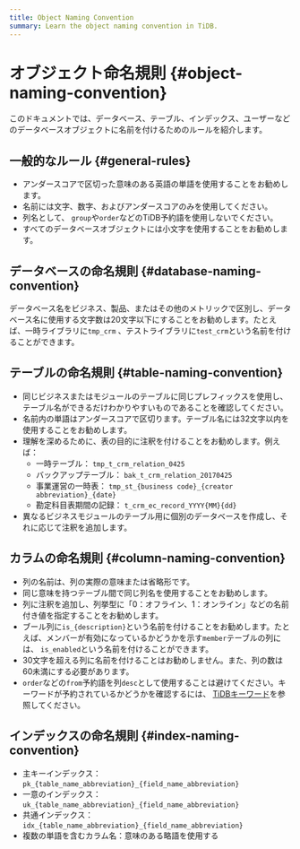```yaml
---
title: Object Naming Convention
summary: Learn the object naming convention in TiDB.
---
```


# オブジェクト命名規則 {#object-naming-convention}

このドキュメントでは、データベース、テーブル、インデックス、ユーザーなどのデータベースオブジェクトに名前を付けるためのルールを紹介します。

## 一般的なルール {#general-rules}

-   アンダースコアで区切った意味のある英語の単語を使用することをお勧めします。
-   名前には文字、数字、およびアンダースコアのみを使用してください。
-   列名として、 `group`や`order`などのTiDB予約語を使用しないでください。
-   すべてのデータベースオブジェクトには小文字を使用することをお勧めします。

## データベースの命名規則 {#database-naming-convention}

データベース名をビジネス、製品、またはその他のメトリックで区別し、データベース名に使用する文字数は20文字以下にすることをお勧めします。たとえば、一時ライブラリに`tmp_crm` 、テストライブラリに`test_crm`という名前を付けることができます。

## テーブルの命名規則 {#table-naming-convention}

-   同じビジネスまたはモジュールのテーブルに同じプレフィックスを使用し、テーブル名ができるだけわかりやすいものであることを確認してください。
-   名前内の単語はアンダースコアで区切ります。テーブル名には32文字以内を使用することをお勧めします。
-   理解を深めるために、表の目的に注釈を付けることをお勧めします。例えば：
    -   一時テーブル： `tmp_t_crm_relation_0425`
    -   バックアップテーブル： `bak_t_crm_relation_20170425`
    -   事業運営の一時表： `tmp_st_{business code}_{creator abbreviation}_{date}`
    -   勘定科目表期間の記録： `t_crm_ec_record_YYYY{MM}{dd}`
-   異なるビジネスモジュールのテーブル用に個別のデータベースを作成し、それに応じて注釈を追加します。

## カラムの命名規則 {#column-naming-convention}

-   列の名前は、列の実際の意味または省略形です。
-   同じ意味を持つテーブル間で同じ列名を使用することをお勧めします。
-   列に注釈を追加し、列挙型に「0：オフライン、1：オンライン」などの名前付き値を指定することをお勧めします。
-   ブール列に`is_{description}`という名前を付けることをお勧めします。たとえば、メンバーが有効になっているかどうかを示す`member`テーブルの列には、 `is_enabled`という名前を付けることができます。
-   30文字を超える列に名前を付けることはお勧めしません。また、列の数は60未満にする必要があります。
-   `order`などの`from`予約語を列`desc`として使用することは避けてください。キーワードが予約されているかどうかを確認するには、 [TiDBキーワード](/keywords.md)を参照してください。

## インデックスの命名規則 {#index-naming-convention}

-   主キーインデックス： `pk_{table_name_abbreviation}_{field_name_abbreviation}`
-   一意のインデックス： `uk_{table_name_abbreviation}_{field_name_abbreviation}`
-   共通インデックス： `idx_{table_name_abbreviation}_{field_name_abbreviation}`
-   複数の単語を含むカラム名：意味のある略語を使用する

